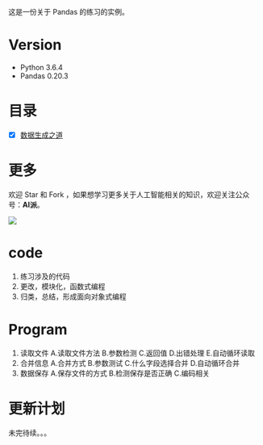 这是一份关于 Pandas 的练习的实例。

# Version

- Python 3.6.4
- Pandas 0.20.3

# 目录

- [x] [数据生成之道](notebook/01-数据生成之道.ipynb)

# 更多

欢迎 Star 和 Fork ，如果想学习更多关于人工智能相关的知识，欢迎关注公众号：**AI派**。

![](image/公众号—AI派.jpg)

# code
1. 练习涉及的代码
2. 更改，模块化，函数式编程
3. 归类，总结，形成面向对象式编程

# Program
1. 读取文件
A.读取文件方法 B.参数检测 C.返回值 D.出错处理 E.自动循环读取
2. 合并信息
A.合并方式  B.参数测试  C.什么字段选择合并 D.自动循环合并
3. 数据保存
A.保存文件的方式 B.检测保存是否正确 C.编码相关

# 更新计划
未完待续。。。


